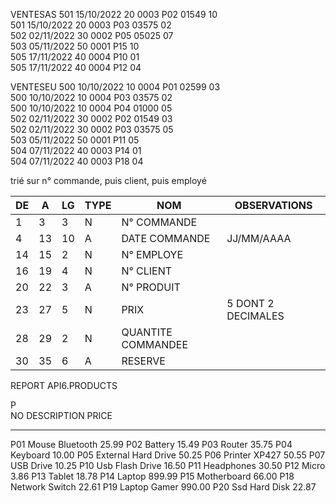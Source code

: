 VENTESAS
501 15/10/2022 20 0003 P02 01549 10      
501 15/10/2022 20 0003 P03 03575 02      
502 02/11/2022 30 0002 P05 05025 07      
503 05/11/2022 50 0001 P15       10      
505 17/11/2022 40 0004 P10       01      
505 17/11/2022 40 0004 P12       04      

VENTESEU
500 10/10/2022 10 0004 P01 02599 03      
500 10/10/2022 10 0004 P03 03575 02      
500 10/10/2022 10 0004 P04 01000 05      
502 02/11/2022 30 0002 P02 01549 03      
502 02/11/2022 30 0002 P03 03575 05      
503 05/11/2022 50 0001 P11       05      
504 07/11/2022 40 0003 P14       01      
504 07/11/2022 40 0003 P18       04      

trié sur n° commande, puis client, puis employé

| DE  | A   | LG | TYPE | NOM              | OBSERVATIONS               |
|-----|-----|----|------|------------------|----------------------------|
| 1   | 3   | 3  | N    | N° COMMANDE      |                            |
| 4   | 13  | 10 | A    | DATE COMMANDE    | JJ/MM/AAAA                 |
| 14  | 15  | 2  | N    | N° EMPLOYE       |                            |
| 16  | 19  | 4  | N    | N° CLIENT        |                            |
| 20  | 22  | 3  | A    | N° PRODUIT       |                            |
| 23  | 27  | 5  | N    | PRIX             | 5 DONT 2 DECIMALES         |
| 28  | 29  | 2  | N    | QUANTITE COMMANDEE |                          |
| 30  | 35  | 6  | A    | RESERVE          |                            |


REPORT           API6.PRODUCTS                 

                                               
                                               
  P                                            
  NO   DESCRIPTION                        PRICE
  ---  ------------------------------  --------
  P01  Mouse Bluetooth                    25.99
  P02  Battery                            15.49
  P03  Router                             35.75
  P04  Keyboard                           10.00
  P05  External Hard Drive                50.25
  P06  Printer XP427                      50.55
  P07  USB Drive                          10.25
  P10  Usb Flash Drive                    16.50
  P11  Headphones                         30.50
  P12  Micro                               3.86
  P13  Tablet                             18.78
  P14  Laptop                            899.99
  P15  Motherboard                        66.00
  P18  Network Switch                     22.61
  P19  Laptop Gamer                      990.00
  P20  Ssd Hard Disk                      22.87